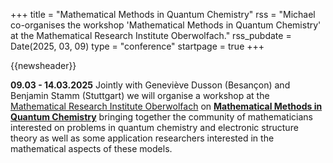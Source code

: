 +++
title       = "Mathematical Methods in Quantum Chemistry"
rss         = "Michael co-organises the workshop 'Mathematical Methods in Quantum Chemistry' at the Mathematical Research Institute Oberwolfach."
rss_pubdate = Date(2025, 03, 09)
type        = "conference"
startpage   = true
+++

{{newsheader}}

**09.03 - 14.03.2025** Jointly with Geneviève Dusson (Besançon) and Benjamin Stamm (Stuttgart)
we will organise a workshop at the [Mathematical Research Institute Oberwolfach](https://mfho.de)
on [**Mathematical Methods in Quantum Chemistry**](https://www.mfo.de/occasion/2511/) bringing
together the community of mathematicians interested on problems in quantum chemistry and
electronic structure theory as well as some application researchers interested in the
mathematical aspects of these models.
